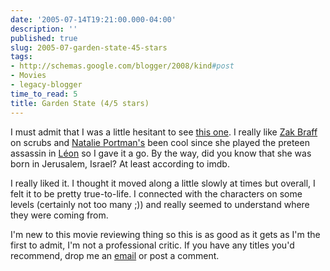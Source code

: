 ```yaml
---
date: '2005-07-14T19:21:00.000-04:00'
description: ''
published: true
slug: 2005-07-garden-state-45-stars
tags:
- http://schemas.google.com/blogger/2008/kind#post
- Movies
- legacy-blogger
time_to_read: 5
title: Garden State (4/5 stars)
---
```


I must admit that I was a little hesitant to see [this one](http://imdb.com/title/tt0333766/). I really like [Zak Braff](http://imdb.com/name/nm0103785/) on scrubs and [Natalie Portman's](http://imdb.com/name/nm0000204/) been cool since she played the preteen assassin in [Léon](http://imdb.com/title/tt0110413/) so I gave it a go. By the way, did you know that she was born in Jerusalem, Israel? At least according to imdb.

I really liked it. I thought it moved along a little slowly at times but overall, I felt it to be pretty true-to-life.  I connected with the characters on some levels (certainly not too many ;)) and really seemed to understand where they were coming from.

I'm new to this movie reviewing thing so this is as good as it gets as I'm the first to admit, I'm not a professional critic. If you have any titles you'd recommend, drop me an [email](mailto:michael@wassupy.com) or post a comment.